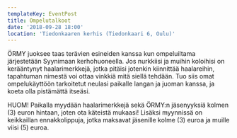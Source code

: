 ```yaml
---
templateKey: EventPost
title: Ompelutalkoot
date: '2018-09-28 18:00'
location: 'Tiedonkaaren kerhis (Tiedonkaari 6, Oulu)'
---
```

ÖRMY juoksee taas terävien esineiden kanssa kun ompeluiltama järjestetään Syynimaan kerhohuoneella. Jos nurkkiisi ja muihin koloihisi on kerääntynyt haalarimerkkejä, jotka pitäisi jotenkin kiinnittää haalareihin, tapahtuman nimestä voi ottaa vinkkiä mitä siellä tehdään. Tuo siis omat ompelukäyttöön tarkoitetut neulasi paikalle langan ja juoman kanssa, ja koeta olla pistämättä itseäsi.

HUOM! Paikalla myydään haalarimerkkejä sekä ÖRMY:n jäsenyyksiä kolmen (3) euron hintaan, joten ota käteistä mukaasi! Lisäksi myynnissä on keikkaillan ennakkolippuja, jotka maksavat jäsenille kolme (3) euroa ja muille viisi (5) euroa.
